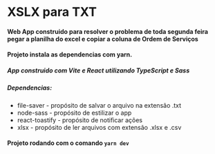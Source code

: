 # XSLX para TXT
#### Web App construido para resolver o problema de toda segunda feira pegar a planilha do excel e copiar a coluna de Ordem de Serviços

#### Projeto instala as dependencias com yarn.



##### App construido com Vite e React utilizando TypeScript e Sass

##### Dependencias:

* file-saver - propósito de salvar o arquivo na extensão .txt
* node-sass - propósito de estilizar o app
* react-toastify - propósito de notificar ações
* xlsx - propósito de ler arquivos com extensão .xlsx e .csv


#### Projeto rodando com o comando **`yarn dev`**
